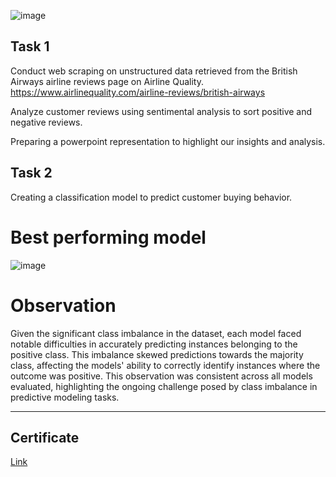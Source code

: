 ![image](https://github.com/vansh-py04/British-Airways-Data-Science-Job-Simulation-/assets/128248352/c03cb510-d954-4c5c-a445-a0125261d02d)

## Task 1
Conduct web scraping on unstructured data retrieved from the British Airways airline reviews page on Airline Quality. https://www.airlinequality.com/airline-reviews/british-airways

Analyze customer reviews using sentimental analysis to sort positive and negative reviews.

Preparing a powerpoint representation to highlight our insights and analysis.

## Task 2
Creating a classification model to predict customer buying behavior.

# Best performing model
![image](https://github.com/vansh-py04/British-Airways-Data-Science-Job-Simulation-/assets/128248352/4b6f3bfb-3305-4095-8e70-616abc780264)

# Observation
Given the significant class imbalance in the dataset, each model faced notable difficulties in accurately predicting instances belonging to the positive class. This imbalance skewed predictions towards the majority class, affecting the models' ability to correctly identify instances where the outcome was positive. This observation was consistent across all models evaluated, highlighting the ongoing challenge posed by class imbalance in predictive modeling tasks. 

---

## Certificate
[Link](https://forage-uploads-prod.s3.amazonaws.com/completion-certificates/British%20Airways/NjynCWzGSaWXQCxSX_British%20Airways_QxKzXzWxhzdZTfESN_1718478074841_completion_certificate.pdf)

